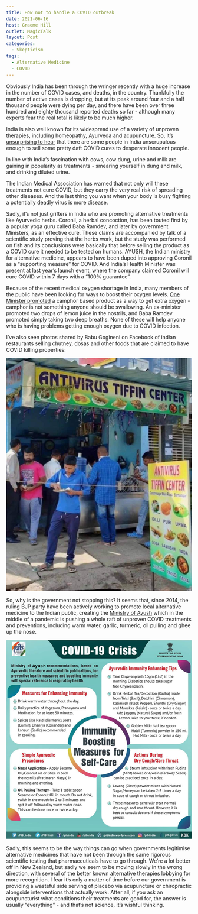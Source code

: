 ```yaml
---
title: How not to handle a COVID outbreak
date: 2021-06-16
host: Graeme Hill
outlet: MagicTalk
layout: Post
categories:
  - Skepticism
tags:
  - Alternative Medicine
  - COVID
---
```


Obviously India has been through the wringer recently with a huge increase in the number of COVID cases, and deaths, in the country. Thankfully the number of active cases is dropping, but at its peak around four and a half thousand people were dying per day, and there have been over three hundred and eighty thousand reported deaths so far - although many experts fear the real total is likely to be much higher.

<!-- more -->

India is also well known for its widespread use of a variety of unproven therapies, including homeopathy, Ayurveda and acupuncture. So, it’s [unsurprising to hear](https://www.rnz.co.nz/news/world/442665/covid-19-india-s-fight-against-cow-dung-and-other-misinformation) that there are some people in India unscrupulous enough to sell some pretty daft COVID cures to desperate innocent people.

In line with India’s fascination with cows, cow dung, urine and milk are gaining in popularity as treatments - smearing yourself in dung and milk, and drinking diluted urine.

<template-embed-tweet value="https://twitter.com/yadavakhilesh/status/1392377613780279297" />

The Indian Medical Association has warned that not only will these treatments not cure COVID, but they carry the very real risk of spreading other diseases. And the last thing you want when your body is busy fighting a potentially deadly virus is more disease.

Sadly, it’s not just grifters in India who are promoting alternative treatments like Ayurvedic herbs. Coronil, a herbal concoction, has been touted first by a popular yoga guru called Baba Ramdev, and later by government Ministers, as an effective cure. These claims are accompanied by talk of a scientific study proving that the herbs work, but the study was performed on fish and its conclusions were basically that before selling the product as a COVID cure it needed to be tested on humans. AYUSH, the Indian ministry for alternative medicine, appears to have been duped into approving Coronil as a “supporting measure” for COVID. And India’s Health Minister was present at last year’s launch event, where the company claimed Coronil will cure COVID within 7 days with a “100% guarantee”.

Because of the recent medical oxygen shortage in India, many members of the public have been looking for ways to boost their oxygen levels. [One Minister promoted](https://www.bbc.com/news/world-asia-india-56925650) a camphor based product as a way to get extra oxygen - camphor is not something anyone should be swallowing. An ex-minister promoted two drops of lemon juice in the nostrils, and Baba Ramdev promoted simply taking two deep breaths. None of these will help anyone who is having problems getting enough oxygen due to COVID infection.

I’ve also seen photos shared by Babu Gogineni on Facebook of indian restaurants selling chutney, dosas and other foods that are claimed to have COVID killing properties:

![Dosa](./image3.png)

So, why is the government not stopping this? It seems that, since 2014, the ruling BJP party have been actively working to promote local alternative medicine to the Indian public, creating the [Ministry of Ayush](https://www.ayush.gov.in/) which in the middle of a pandemic is pushing a whole raft of unproven COVID treatments and preventions, including warm water, garlic, turmeric, oil pulling and ghee up the nose.

![Ayush](./image2.png)

Sadly, this seems to be the way things can go when governments legitimise alternative medicines that have not been through the same rigorous scientific testing that pharmaceuticals have to go through. We’re a lot better off in New Zealand, but sadly we seem to be moving slowly in the wrong direction, with several of the better known alternative therapies lobbying for more recognition. I fear it’s only a matter of time before our government is providing a wasteful side serving of placebo via acupuncture or chiropractic alongside interventions that actually work. After all, if you ask an acupuncturist what conditions their treatments are good for, the answer is usually “everything” - and that’s not science, it’s wishful thinking.
